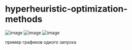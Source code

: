 # hyperheuristic-optimization-methods
![image](https://github.com/user-attachments/assets/35d7d5d7-4646-466f-ac09-3837e390bb80)
![image](https://github.com/user-attachments/assets/c4719766-eaf5-4cfe-8a5d-a52d2d25dc3d)
![image](https://github.com/user-attachments/assets/ca5972b0-b809-4958-8d7b-90fa9825a074)



пример графиков одного запуска 
